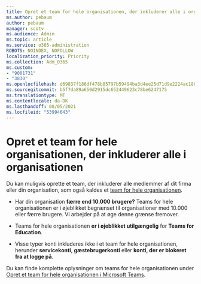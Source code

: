 ```yaml
---
title: Opret et team for hele organisationen, der inkluderer alle i organisationen
ms.author: pebaum
author: pebaum
manager: scotv
ms.audience: Admin
ms.topic: article
ms.service: o365-administration
ROBOTS: NOINDEX, NOFOLLOW
localization_priority: Priority
ms.collection: Adm_O365
ms.custom:
- "9001731"
- "3830"
ms.openlocfilehash: d69837f186df478b85797b59494ba3d4ee25d71d9e2224ac1803fc835da33fd9
ms.sourcegitcommit: b5f7da89a650d2915dc652449623c78be6247175
ms.translationtype: MT
ms.contentlocale: da-DK
ms.lasthandoff: 08/05/2021
ms.locfileid: "53994643"
---
```

# <a name="create-an-org-wide-team-that-includes-everyone-in-your-organization"></a>Opret et team for hele organisationen, der inkluderer alle i organisationen

Du kan muligvis oprette et team, der inkluderer alle medlemmer af dit firma eller din organisation, som også kaldes et [team for hele organisationen](https://docs.microsoft.com/microsoftteams/create-an-org-wide-team).

- Har din organisation **færre end 10.000 brugere?** Teams for hele organisationen er i øjeblikket begrænset til organisationer med 10.000 eller færre brugere. Vi arbejder på at øge denne grænse fremover.

- Teams for hele organisationen **er i øjeblikket utilgængelig** for **Teams for Education**.

- Visse typer konti inkluderes ikke i et team for hele organisationen, herunder **servicekonti**, **gæstebrugerkonti** eller **konti, der er blokeret fra at logge på**.

Du kan finde komplette oplysninger om teams for hele organisationen under [Opret et team for hele organisationen i Microsoft Teams](https://docs.microsoft.com/microsoftteams/create-an-org-wide-team). 
